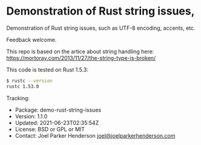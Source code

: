 # Demonstration of Rust string issues,

Demonstration of Rust string issues,
such as UTF-8 encoding, accents, etc.

Feedback welcome.

This repo is based on the artice about string handling here:
https://mortoray.com/2013/11/27/the-string-type-is-broken/

This code is tested on Rust 1.5.3:

```sh
$ rustc --version                                                                     
rustc 1.53.0
```

Tracking:

* Package: demo-rust-string-issues
* Version: 1.1.0
* Updated: 2021-06-23T02:35:54Z
* License: BSD or GPL or MIT
* Contact: Joel Parker Henderson <joel@joelparkerhenderson.com>
